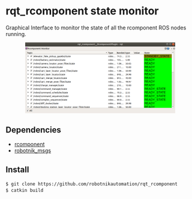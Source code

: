 # rqt_rcomponent state monitor

Graphical Interface to monitor the state of all the rcomponent ROS nodes running.

<p align="center">
    <img src="https://raw.githubusercontent.com/RobotnikAutomation/rqt_rcomponent/main/resource/gui.png" width="400">
</p>

## Dependencies
* [rcomponent](https://github.com/RobotnikAutomation/rcomponent.git)
* [robotnik_msgs](https://github.com/RobotnikAutomation/robotnik_msgs.git)

## Install
```bash
$ git clone https://github.com/robotnikautomation/rqt_rcomponent
$ catkin build
```